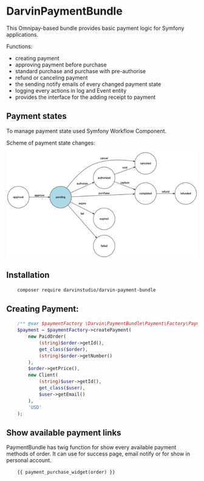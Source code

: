 # DarvinPaymentBundle
This Omnipay-based bundle provides basic payment logic for Symfony applications.

Functions:

- creating payment
- approving payment before purchase
- standard purchase and purchase with pre-authorise
- refund or canceling payment
- the sending notify emails of every changed payment state
- logging every actions in log and Event entity
- provides the interface for the adding receipt to payment

## Payment states

To manage payment state used Symfony Workflow Component.

Scheme of payment state changes:

![Scheme of payment state changes](Resources/doc/workflow.png)

## Installation
```bash
    composer require darvinstudio/darvin-payment-bundle
```

## Creating Payment:
```php
    /** @var $paymentFactory \Darvin\PaymentBundle\Payment\Factory\PaymentFactoryInterface */
    $payment = $paymentFactory->createPayment(
        new PaidOrder(
            (string)$order->getId(),
            get_class($order),
            (string)$order->getNumber()
        ),
        $order->getPrice(),
        new Client(
            (string)$user->getId(),
            get_class($user),
            $user->getEmail()
        ),
        'USD'
    );
```

## Show available payment links
PaymentBundle has twig function for show every available payment methods of order. It can use for success page, email notify or for show in personal account.
```twig
    {{ payment_purchase_widget(order) }}
```
